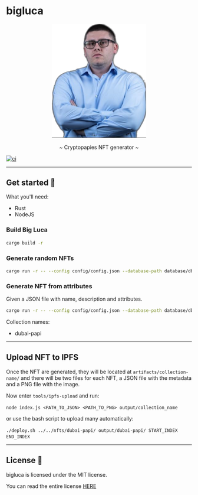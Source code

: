 # bigluca

<p align="center">
  <img src="bigluca.png" width="256" />
</p>

<p align="center">~ Cryptopapies NFT generator ~</p>

[![ci](https://github.com/cryptopapies/bigluca/workflows/Build/badge.svg)](https://github.com/cryptopapies/bigluca/actions)

---

## Get started 🚀

What you'll need:

- Rust
- NodeJS

### Build Big Luca

```sh
cargo build -r
```

### Generate random NFTs

```sh
cargo run -r -- --config config/config.json --database-path database/db.json --collection COLLECTION_NAME --output nfts/COLLECTION_NAME -n AMOUNT_OF_NFTS_TO_GENERATE -v
```

### Generate NFT from attributes

Given a JSON file with name, description and attributes.

```sh
cargo run -r -- --config config/config.json --database-path database/db.json --collection COLLECTION_NAME --output nfts/COLLECTION_NAME -m <path_to_metadata.json> -v
```

Collection names:

- dubai-papi

---

## Upload NFT to IPFS

Once the NFT are generated, they will be located at `artifacts/collection-name/` and there will be two files for each NFT, a JSON file with the metadata and a PNG file with the image.

Now enter `tools/ipfs-upload` and run:

```node index.js <PATH_TO_JSON> <PATH_TO_PNG> output/collection_name```

or use the bash script to upload many automatically:

```./deploy.sh ../../nfts/dubai-papi/ output/dubai-papi/ START_INDEX END_INDEX```

---

## License 📃

bigluca is licensed under the MIT license.

You can read the entire license [HERE](LICENSE)
